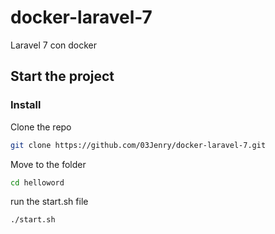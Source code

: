 # docker-laravel-7
Laravel 7 con docker

## Start the project

### Install

Clone the repo

```bash
git clone https://github.com/03Jenry/docker-laravel-7.git
```

Move to the folder

```bash
cd helloword
```

run the start.sh file

```bash
./start.sh
```
